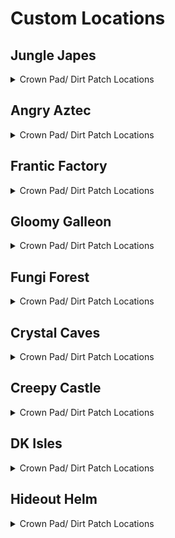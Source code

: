 # Custom Locations 

## Jungle Japes
<details>
<summary>Crown Pad/ Dirt Patch Locations</summary>

| Map | Name | Logic |
| --- | ---- | ----- |
| Jungle Japes | Near Funky |  | 
| Jungle Japes | On Painting Hill | ((l.handstand and l.islanky) or (l.twirl and l.istiny) or l.CanMoonkick() or ((l.phasewalk or l.generalclips) and (l.istiny or l.isdiddy))) | 
| Jungle Japes | Next to level entrance |  | 
| Jungle Japes | On Tree (Starting Area) |  | 
| Jungle Japes | Next to first tunnel entrance |  | 
| Jungle Japes | Diddy Cavern |  | 
| Jungle Japes | Inside Diddy's Cavern |  | 
| Jungle Japes | Inside the first tunnel - later half |  | 
| Jungle Japes | Painting Hill | (l.handstand and l.islanky) or l.CanMoonkick() or ((l.phasewalk or l.generalclips) and (l.istiny or l.isdiddy)) | 
| Jungle Japes | Shellhive Island |  | 
| Jungle Japes | Near Stump |  | 
| Jungle Japes | Near Log |  | 
| Jungle Japes | Near the Vine Pit |  | 
| Jungle Japes | Vine Pit |  | 
| Jungle Japes | Lanky Alcove Hill | (l.handstand and l.lanky) or (l.phasewalk and (l.isdiddy or l.istiny)) | 
| Jungle Japes | On the useless Lanky ramp | (l.handstand and l.islanky) or l.phasewalk | 
| Jungle Japes | Cranky-tunnel Crossing |  | 
| Jungle Japes | In the Rambi Cave |  | 
| Jungle Japes | Fairy Pool |  | 
| Jungle Japes | Behind Lanky Hut |  | 
| Jungle Japes | Behind DK Hut (1) |  | 
| Jungle Japes | Next to DK hut (2) |  | 
| Jungle Japes | Behind Storm Area Shop (1) |  | 
| Jungle Japes | Behind Storm Area Shop (2) |  | 
| Jungle Japes | Minecart Alcove |  | 
| Jungle Japes | Near High Shop |  | 
| Jungle Japes | Behind Diddy's Mountain |  | 
| Jungle Japes | Near Kong Cage |  | 
| Jungle Japes | Near Cannon to Diddy-freeing cage |  | 
| Jungle Japes | Behind the Mountain |  | 
| Jungle Japes | Near Cannon Platform |  | 
| Jungle Japes | In Troff 'n' Scoff Alcove |  | 
| Jungle Japes | Lower River |  | 
| Jungle Japes | Behind Chunky Boulder |  | 
| Japes Under Ground | Underground: Behind Cannon |  | 
| Japes Under Ground | Underground: Near Vines |  | 
| Japes Lanky Cave | Painting Room: Near Peg |  | 
| Japes Mountain | Mountain: Near Entrance (Ground) |  | 
| Japes Mountain | Mountain: Near Entrance (High) |  | 
| Japes Mountain | Mountain: On Barrel |  | 
| Japes Mountain | Mountain: Near HiLo Machine | (l.charge and l.isdiddy) or l.phasewalk, group=5 | 
| Japes Mountain | Mountain: Under Conveyor | (l.CanSlamSwitch(Levels.JungleJapes, 1) and l.isdiddy) or l.phasewalk | 
| Japes Tiny Hive | Shell: Main Room |  | 
| Japes Tiny Hive | Shell: 1st Room |  | 
| Japes Tiny Hive | Shell: 3rd Room | (l.CanSlamSwitch(Levels.JungleJapes, 1) or l.phasewalk) and l.tiny | 
</details>

## Angry Aztec
<details>
<summary>Crown Pad/ Dirt Patch Locations</summary>

| Map | Name | Logic |
| --- | ---- | ----- |
| Aztec Tiny Temple | Tiny Temple: Vulture Room | l.CanSlamSwitch(Levels.AngryAztec, 1) and l.grape and l.islanky | 
| Angry Aztec | Oasis |  | 
| Aztec Chunky5DTemple | Chunky 5DT | ((l.pineapple and l.ischunky) or l.phasewalk) | 
| Aztec Tiny Temple | Tiny Temple: Main room back-left |  | 
| Aztec Tiny Temple | Tiny Temple: Starting Room (Low) |  | 
| Aztec Tiny Temple | Tiny Temple: Starting Room (High) | l.CanSlamSwitch(Levels.AngryAztec, 1) and l.diddy | 
| Aztec Tiny Temple | Tiny Temple: Kong Free Room |  | 
| Aztec Tiny Temple | Tiny Temple: Next to Tiny cage |  | 
| Angry Aztec | Entrance tunnel - near DK door |  | 
| Angry Aztec | Blueprint Room | l.phasewalk or (l.hasMoveSwitchsanity(Switches.AztecBlueprintDoor, False) and ((l.strongKong and l.isdonkey) or (l.twirl and l.istiny))) | 
| Angry Aztec | Near Oasis Sand |  | 
| Angry Aztec | Behind Tiny Temple |  | 
| Angry Aztec | Next to Tiny Temple - left |  | 
| Angry Aztec | Next to Tiny Temple - right |  | 
| Angry Aztec | On Tiny Temple | (l.jetpack and l.diddy) or l.CanMoonkick(), group=1 | 
| Angry Aztec | Near Oasis Shop |  | 
| Angry Aztec | Behind Llama Cage |  | 
| Angry Aztec | Near Hunky Chunky Barrel |  | 
| Angry Aztec | Next to Chunky Cage (1) |  | 
| Angry Aztec | Next to Chunky Cage (2) |  | 
| Angry Aztec | Behind Chunky Cage |  | 
| Angry Aztec | Near Llama Temple (Left) |  | 
| Angry Aztec | Near Llama Temple (Right) |  | 
| Angry Aztec | Next to Llama Temple |  | 
| Angry Aztec | On Llama Temple | (l.jetpack and l.diddy) or l.CanMoonkick(), group=3 | 
| Angry Aztec | On Llama Temple (1) | (l.jetpack and l.diddy) or l.CanMoonkick() | 
| Angry Aztec | Near Sealed Quicksand Tunnel Shop |  | 
| Angry Aztec | On 5-Door Temple | (l.jetpack and l.diddy) or l.CanMoonkick(), group=3 | 
| Angry Aztec | Near Sealed Quicksand Tunnel Exterior Warp |  | 
| Angry Aztec | Near Vulture Cage | l.vines or (l.jetpack and l.diddy) or l.CanMoonkick() | 
| Angry Aztec | Under Vulture Cage |  | 
| Angry Aztec | Next to Snide |  | 
| Angry Aztec | Behind Gong-tower |  | 
| Angry Aztec | Left of Gong-tower |  | 
| Angry Aztec | Near Gong Tower |  | 
| Angry Aztec | Sealed Quicksand Tunnel |  | 
| Aztec Donkey5DTemple | DK 5DT: Dead End | (l.coconut and l.isdonkey) or l.phasewalk, group=7 | 
| Aztec Diddy5DTemple | Diddy 5DT: Dead End | (l.peanut and l.isdiddy) or l.phasewalk | 
| Aztec Lanky5DTemple | Lanky 5DT: Dead End | (l.grape and l.islanky) or l.phasewalk, group=7 | 
| Aztec Lanky5DTemple | Lanky 5DT: Near Vanilla Balloon | (l.grape and l.islanky) or l.phasewalk | 
| Aztec Tiny5DTemple | Tiny 5DT: Dead End | (l.feather and l.istiny) or l.phasewalk, group=7 | 
| Aztec Chunky5DTemple | Chunky 5DT: Path Split (1) | (l.pineapple and l.ischunky) or l.phasewalk | 
| Aztec Chunky5DTemple | Chunky 5DT: Path Split (2) | (l.pineapple and l.ischunky) or l.phasewalk | 
| Aztec Llama Temple | Llama Temple: Llama Right |  | 
| Aztec Llama Temple | Llama Temple Entrance |  | 
| Aztec Llama Temple | Llama Temple: Next to Llama Right |  | 
| Aztec Llama Temple | Llama Temple: Next to Llama Left |  | 
| Aztec Llama Temple | Llama Temple: Llama Left |  | 
| Aztec Llama Temple | Llama Temple: Matching Room | (l.grape and l.lanky) or l.phasewalk | 
| Aztec Llama Temple | In the Water | Events.AztecLlamaSpit in l.Events and l.HasGun(Kongs.any) and l.swim and l.scope and ((l.istiny and l.settings.krusha_kong == Kongs.tiny) or (not l.istiny)) | 
| Aztec Llama Temple | Llama Temple: Snoop Switch |  | 
| Aztec Llama Temple | Llama Temple: Lava Room |  | 
</details>

## Frantic Factory
<details>
<summary>Crown Pad/ Dirt Patch Locations</summary>

| Map | Name | Logic |
| --- | ---- | ----- |
| Frantic Factory | Under R and D Grate (1) | (l.grab and l.donkey) or l.CanAccessRNDRoom() | 
| Frantic Factory | Dark Room | ((l.punch and l.chunky) or l.phasewalk) | 
| Frantic Factory | Foyer Carpet |  | 
| Frantic Factory | Middle of Entrance Room |  | 
| Frantic Factory | Clock-in room left |  | 
| Frantic Factory | Clock-in room right |  | 
| Frantic Factory | Near Hatch |  | 
| Frantic Factory | Hatch Pole Center |  | 
| Frantic Factory | Hatch Pole Bottom |  | 
| Frantic Factory | Tunnel to production room |  | 
| Frantic Factory | Production Room Lower Section |  | 
| Frantic Factory | Under High Conveyors |  | 
| Frantic Factory | Past Tiny Production Bonus | l.twirl and l.tiny, group=1) | 
| Frantic Factory | On Production outside box |  | 
| Frantic Factory | Storage Room Corner |  | 
| Frantic Factory | Cranky and Candy Room |  | 
| Frantic Factory | Near Candy |  | 
| Frantic Factory | Dark Room Corner | (l.punch and l.chunky) or l.phasewalk, group=4 | 
| Frantic Factory | Arcade Room Bench |  | 
| Frantic Factory | Next to DK Arcade |  | 
| Frantic Factory | Near Snide (1) |  | 
| Frantic Factory | Near Snide (2) |  | 
| Frantic Factory | Right Corridor |  | 
| Frantic Factory | Number Game |  | 
| Frantic Factory | Under Block Tower Stairs |  | 
| Frantic Factory | On Diddy's Block Tower | (l.spring or l.CanMoonkick()) | 
| Frantic Factory | Block Tower Lower Bonus |  | 
| Frantic Factory | Funky Room (1) |  | 
| Frantic Factory | Funky Room (2) |  | 
| Frantic Factory | Funky Room (3) |  | 
| Frantic Factory | Near Funky |  | 
| Frantic Factory | Piano Room | (l.trombone and l.lanky) or l.CanAccessRNDRoom() | 
| Frantic Factory | In Lanky's Piano Room | ((l.trombone and l.islanky) or l.CanAccessRNDRoom()) | 
| Frantic Factory | Diddy R and D | (l.guitar and l.diddy) or l.CanAccessRNDRoom() | 
| Frantic Factory | In Diddy's Pincode enemies room | ((l.guitar and l.isdiddy) or l.CanAccessRNDRoom()) | 
| Frantic Factory | Chunky R and D | (l.triangle and l.chunky and l.punch) or l.CanAccessRNDRoom() | 
| Frantic Factory | In front of Chunky's toy boss room | ((l.punch and l.ischunky) or l.CanAccessRNDRoom()) | 
| Frantic Factory | Near Car Race | (l.mini and l.istiny) or l.phasewalk) | 
| Frantic Factory | Tiny race entry area | ((l.mini and l.istiny) or l.phasewalk) | 
| Frantic Factory | R and D lever room - by Tiny's barrel |  | 
| Frantic Factory | Under R and D Grate (2) | (l.grab and l.donkey) or l.phasewalk or l.generalclips | 
| Factory Crusher | Crusher: Central Safehaven | (l.strongKong and l.isdonkey) or l.phasewalk or l.generalclips | 
| Factory Power Hut | Power Shed: Corner |  | 
</details>

## Gloomy Galleon
<details>
<summary>Crown Pad/ Dirt Patch Locations</summary>

| Map | Name | Logic |
| --- | ---- | ----- |
| Gloomy Galleon | Under Cranky | (l.punch and l.chunky) or l.phasewalk or l.CanSkew(False) | 
| Galleon Lighthouse | Lighthouse: Interior Rear |  | 
| Gloomy Galleon | Near Cactus |  | 
| Gloomy Galleon | Next to Cannonball - in front | l.CanGetOnCannonGamePlatform() | 
| Gloomy Galleon | Next to Cannonball - behind | l.CanGetOnCannonGamePlatform() | 
| Gloomy Galleon | Next to cannon in cannonball room | l.CanGetOnCannonGamePlatform() | 
| Gloomy Galleon | Entrance tunnel - under tag barrel |  | 
| Gloomy Galleon | Near Chest Cannon (1) |  | 
| Gloomy Galleon | Near Chest Cannon (2) |  | 
| Gloomy Galleon | Near Chest GB Tunnel |  | 
| Gloomy Galleon | Behind Punch GB Chest (1) |  | 
| Gloomy Galleon | Behind Punch GB Chest (2) |  | 
| Gloomy Galleon | Behind the ship you shoot onto with the cannon |  | 
| Galleon2DShip | Galleon Lanky 2DS Inside Chest |  | 
| Gloomy Galleon | Left of Cranky |  | 
| Gloomy Galleon | In front of Cranky |  | 
| Gloomy Galleon | Near Bridge Warp 3 |  | 
| Gloomy Galleon | On Lighthouse Platform (Rocketbarrel) |  | 
| Gloomy Galleon | On Lighthouse Platform (Baboon Blast) |  | 
| Gloomy Galleon | Next to Lighthouse ladder |  | 
| Gloomy Galleon | Lighthouse: Under Enguarde Box | Events.LighthouseEnguarde in l.Events | 
| Gloomy Galleon | In Enguarde Alcove | Events.LighthouseEnguarde in l.Events | 
| Gloomy Galleon | In Front of Mermaid Palace | Events.LighthouseEnguarde in l.Events | 
| Gloomy Galleon | On Rocketbarrel platform |  | 
| Gloomy Galleon | Blueprint Alcove |  | 
| Gloomy Galleon | Behind Snide's |  | 
| Gloomy Galleon | Shipyard: On top of Tiny Submarine | Events.ShipyardEnguarde in l.Events | 
| Gloomy Galleon | In the Shipwreck with Replenishables | Events.ShipyardEnguarde in l.Events | 
| Gloomy Galleon | Behind Musical Cactus | Events.ShipyardEnguarde in l.Events | 
| Gloomy Galleon | On Top of Mechfish Grate | Events.ShipyardEnguarde in l.Events | 
| Gloomy Galleon | On Gold Tower | ((l.balloon and l.islanky) and Events.WaterRaised in l.Events or l.advanced_platforming) or l.CanMoonkick() | 
| Gloomy Galleon | Galleon Treasure Room UnderWater | Events.ShipyardTreasureRoomOpened in l.Events | 
| Galleon Sick Bay | Seasick Ship: Left of Cannon |  | 
| Galleon Sick Bay | Sick Bay: Chunky ship entrance |  | 
| Galleon Sick Bay | Seasick Ship: Right of Cannon |  | 
| Galleon Sick Bay | Sick Bay: Chunky ship - back left corner |  | 
| Galleon Sick Bay | Sick Bay: Chunky ship - behind the non-alcoholic tower | ((l.punch and l.ischunky) or l.phasewalk) | 
| Galleon Sick Bay | Seasick Ship: Behind Spinning Barrels | (l.punch and l.ischunky) or l.phasewalk | 
| Galleon Lighthouse | Lighthouse: Bottom Left |  | 
| Galleon Lighthouse | Lighthouse: Back Right |  | 
| Galleon Lighthouse | Lighthouse: Behind Whomp's Fortress floor 2 |  | 
| Galleon Lighthouse | Lighthouse: On top of Whomp's Fortress |  | 
</details>

## Fungi Forest
<details>
<summary>Crown Pad/ Dirt Patch Locations</summary>

| Map | Name | Logic |
| --- | ---- | ----- |
| Fungi Forest | Giant Mushroom High Ladder Platform |  | 
| Fungi Forest | Front of Beanstalk |  | 
| Fungi Forest | Mill Grass |  | 
| Fungi Forest | Near Well |  | 
| Fungi Forest | Behind Clock |  | 
| Fungi Forest | In front of Clock |  | 
| Fungi Forest | Near Blue Tunnel |  | 
| Fungi Forest | Near Snide's HQ | (l.TimeAccess(Regions.MillArea, Time.Day)) | 
| Fungi Forest | Behind Diddy Barn |  | 
| Fungi Forest | Left of Diddy Barn |  | 
| Fungi Forest | Next to Diddy Pad |  | 
| Fungi Forest | Behind Dark Attic |  | 
| Fungi Forest | Near Mill Tag |  | 
| Fungi Forest | Near Well Exit |  | 
| Fungi Forest | Near Winch |  | 
| Fungi Forest | Near Mill Punch Door |  | 
| Fungi Forest | Next to Crusher Output |  | 
| Fungi Forest | En route to DK Barn |  | 
| Fungi Forest | Right of DK Barn |  | 
| Fungi Forest | Far Right of DK Barn |  | 
| Fungi Forest | Behind DK Barn |  | 
| Fungi Forest | Far Left of DK Barn |  | 
| Fungi Forest | Near DK Barn |  | 
| Fungi Forest | Near Funky with the fenced in Chunky coins | (l.TimeAccess(Regions.WormArea, Time.Night) or l.phasewalk) | 
| Fungi Forest | On the Tomato Field |  | 
| Fungi Forest | Near Funky's |  | 
| Fungi Forest | Near Beanstalk Area Entrance |  | 
| Fungi Forest | Near Beanstalk |  | 
| Fungi Forest | Near Beanstalk Mini Monkey |  | 
| Fungi Forest | Near Giant Mushroom |  | 
| Fungi Forest | Near Yellow Tunnel |  | 
| Fungi Forest | Near Cranky |  | 
| Fungi Forest | Near Lower Baboon Blast Ladder |  | 
| Fungi Forest | Near Baboon Blast |  | 
| Fungi Forest | Above Upper Baboon Blast Ladder |  | 
| Fungi Forest | Highest Giant Mushroom Platform |  | 
| Fungi Forest | Behind Rabbit |  | 
| Fungi Forest | Next to Rabbit's house |  | 
| Fungi Forest | Under Owl Tree |  | 
| Fungi Forest | Under the Owl Tree |  | 
| Fungi Forest | Near Owl Tree |  | 
| Fungi Forest | Near Owl Rocketbarrel (1) |  | 
| Fungi Forest | Near Owl Rocketbarrel (2) |  | 
| Fungi Forest | Top of Owl Tree | ((l.jetpack and l.isdiddy) or l.CanMoonkick()) | 
| Fungi Forest | On Mill |  | 
| Forest Anthill | Anthill: Orange Platform |  | 
| Forest Winch Room | Winch Room: Opposite Entrance |  | 
| Fungi Forest | Near Thornvine Barn |  | 
| Forest Thornvine Barn | DK Barn: Near Entrance |  | 
| Forest Thornvine Barn | DK Barn: Near Ladder |  | 
| Forest Thornvine Barn | Thornvine Barn: Next to ladder |  | 
| Forest Thornvine Barn | In Thornvine Barn |  | 
| Forest Mill Front | Mill Front: Near Conveyor |  | 
| Forest Mill Front | Mill Front: Near Mini Monkey |  | 
| Forest Mill Front | near DK's levers |  | 
| Forest Mill Back | Mill Back: near Chunky's coins |  | 
| Forest Giant Mushroom | Giant Mushroom: Near Tiny Bonus |  | 
| Forest Giant Mushroom | Giant Mushroom: Near Gun Switches |  | 
| Forest Giant Mushroom | Giant Mushroom: Near Bottom Cannon |  | 
| Forest Giant Mushroom | Giant Mushroom: Near Night Door Vines |  | 
| Forest Giant Mushroom | Giant Mushroom: Next to a cannon | ((l.istiny and l.twirl) or (l.isdonkey and l.settings.krusha_kong != Kongs.donkey)) | 
| Forest Giant Mushroom | Giant Mushroom: Next to the cannon below the night door |  | 
| Forest Giant Mushroom | Giant Mushroom: On Top Viney Platform |  | 
| Forest Mill Attic | Mill Attic: Near Box |  | 
| Forest Lanky Zingers Room | Mushroom Leap: Opposite Entrance |  | 
| Forest Lanky Mushrooms Room | Mushroom Slam: Opposite Entrance |  | 
| Forest Chunky Face Room | Face Puzzle: Near Puzzle |  | 
| Forest Mill Back | Mill Rear: Near Thatch |  | 
| Forest Spider | Spider: Opposite Entrance |  | 
</details>

## Crystal Caves
<details>
<summary>Crown Pad/ Dirt Patch Locations</summary>

| Map | Name | Logic |
| --- | ---- | ----- |
| Caves Rotating Cabin | Rotating Room: Left Portion | l.Slam and l.isdonkey | 
| Crystal Caves | Giant Kosha Room |  | 
| Crystal Caves | In Tiny Ice Shield | ((Events.CavesMonkeyportAccess in l.Events or l.CanPhaseswim())) | 
| Crystal Caves | In Chunky Ice Shield | Events.CavesLargeBoulderButton in l.Events or l.CanPhaseswim() or l.generalclips | 
| Crystal Caves | On 5DI Pillar | (l.jetpack and l.isdiddy) or (l.twirl and l.istiny and l.settings.krusha_kong != Kongs.tiny) | 
| Crystal Caves | On top of the Igloo |  | 
| Crystal Caves | Under tag barrel near igloo |  | 
| Crystal Caves | In front of Igloo | (l.HasGun(Kongs.any) and ((l.istiny and l.settings.krusha_kong == Kongs.tiny) or (not l.istiny))) or l.Slam | 
| Crystal Caves | In Hidden Bonus Room |  | 
| Crystal Caves | Near Primate Punch wall opposite cranky |  | 
| Crystal Caves | In Giant Boulder Room |  | 
| Crystal Caves | In front of Cranky |  | 
| Crystal Caves | Near Ice Castle Tag (1) |  | 
| Crystal Caves | Near Ice Castle Tag (2) |  | 
| Crystal Caves | Near Ice Castle Tag (3) |  | 
| Crystal Caves | Next to Ice Castle |  | 
| Crystal Caves | On Ice Castle | (l.balloon and l.islanky) or (l.jetpack and l.isdiddy) or l.advanced_platforming | 
| Crystal Caves | Near Small Boulder |  | 
| Crystal Caves | Near Primate Punch wall near snide |  | 
| Crystal Caves | Near Snide's HQ |  | 
| Crystal Caves | Under Small Boulder |  | 
| Crystal Caves | Near Primate Punch wall near entrance |  | 
| Crystal Caves | Near Gorilla Gone Room |  | 
| Crystal Caves | In Gorilla Gone Room | (l.punch and l.chunky) or l.phasewalk or l.CanPhaseswim() | 
| Crystal Caves | Near Kasplat Spire |  | 
| Crystal Caves | Near Funky's |  | 
| Crystal Caves | Near Funky under Diddy's barrel |  | 
| Crystal Caves | Hidden Kasplat Room |  | 
| Crystal Caves | Near lanky's 1DC - lower |  | 
| Crystal Caves | Near 1DC Headphones |  | 
| Crystal Caves | Next to Lanky 1DC - upper |  | 
| Crystal Caves | Next to Donkey 1DC - left |  | 
| Crystal Caves | Near Rotating Room (1) |  | 
| Crystal Caves | Near Rotating Room (2) |  | 
| Crystal Caves | High Cabin Kasplat Platform |  | 
| Crystal Caves | Near Rotating Room Rocketbarrel |  | 
| Crystal Caves | Near Tiny 5DC |  | 
| Crystal Caves | Near Tag barrel at 5D Cabin |  | 
| Crystal Caves | Near Diddy Upper 5DC |  | 
| Crystal Caves | Near Diddy top 5D Cabin door |  | 
| Caves Diddy Igloo | Diddy 5DI: Center |  | 
| Caves Donkey Igloo | DK 5DI: Behind Maze |  | 
| Caves Lanky Igloo | Lanky 5DI: High Platform | ((l.balloon or l.advanced_platforming) and l.islanky) or (l.advanced_platforming and (l.isdiddy or l.istiny)) | 
| Caves Tiny Igloo | Tiny 5DI: Opposite Entrance |  | 
| Caves Lanky Cabin | Lanky 1DC: Carpet |  | 
| Caves Chunky Cabin | Chunky 5DC: Back Left Corner |  | 
| Caves Diddy Upper Cabin | Diddy Upper 5DC: Right |  | 
| Caves Donkey Cabin | DK 5DC: Opposite Entrance |  | 
| Caves Frozen Castle | Frozen Castle: Next to Slam Puzzle - left |  | 
| Caves Frozen Castle | Frozen Castle: Next to Slam Puzzle - right |  | 
| Caves Tiny Cabin | Tiny Cabin: Interior | l.oranges, group=1) | 
</details>

## Creepy Castle
<details>
<summary>Crown Pad/ Dirt Patch Locations</summary>

| Map | Name | Logic |
| --- | ---- | ----- |
| Castle Greenhouse | Greenhouse: Center | l.islanky or l.settings.free_trade_items | 
| Creepy Castle | Top of Castle near shop |  | 
| Castle Greenhouse | Greenhouse: Dead End (1) |  | 
| Castle Greenhouse | Greenhouse: Dead End (2) |  | 
| Castle Greenhouse | Greenhouse: GB Box |  | 
| Castle Greenhouse | Greenhouse: Dead End (3) |  | 
| Creepy Castle | Near Tree |  | 
| Creepy Castle | Next to Lanky coin tree (near catacombs door) |  | 
| Creepy Castle | Near Crypt Entrance (1) |  | 
| Creepy Castle | Near Crypt Entrance (2) |  | 
| Creepy Castle | Near Crypt Entrance (3) |  | 
| Creepy Castle | Between the catacombs door and Tiny Kasplat |  | 
| Creepy Castle | Near the Catacombs Door |  | 
| Creepy Castle | Upper Gravestone |  | 
| Creepy Castle | Near Dungeon Tunnel Steps |  | 
| Creepy Castle | Near Dungeon Tunnel |  | 
| Creepy Castle | Near Kasplat Pole |  | 
| Creepy Castle | Next to the Drawing Drawbridge |  | 
| Creepy Castle | Near Lower Rocketbarrel |  | 
| Creepy Castle | Near Lower Tag Barrel |  | 
| Creepy Castle | Near Headphones |  | 
| Creepy Castle | Near Drawbridge Exit |  | 
| Creepy Castle | Near Cranky |  | 
| Creepy Castle | Near Shed |  | 
| Creepy Castle | Next to Greenhouse |  | 
| Creepy Castle | Near Wind Tower (1) |  | 
| Creepy Castle | Top of Castle near fence |  | 
| Creepy Castle | Near Snide's HQ |  | 
| Creepy Castle | On Wind Tower | l.jetpack and l.isdiddy, group=5) | 
| Castle Ballroom | Ballroom: Near Left Candle |  | 
| Castle Ballroom | Ballroom: Near Right Candle |  | 
| Castle Ballroom | Ballroom - Back Left |  | 
| Castle Ballroom | Ballroom - Back Right |  | 
| Castle Dungeon | Dungeon: Near Diddy Room Entrance |  | 
| Castle Dungeon | Dungeon: DK Dungeon Room | (l.CanSlamSwitch(Levels.CreepyCastle, 3) and l.donkey) or l.phasewalk | 
| Castle Dungeon | Dungeon: Under the chunky balloon without coins | ((l.punch and l.ischunky) or l.phasewalk) | 
| Castle Shed | Shed: Near Entrance |  | 
| Castle Lower Cave | Crypt Hub: Lower Portion |  | 
| Castle Lower Cave | Crypt Hub: Behind Lanky Crypt |  | 
| Castle Lower Cave | Crypt Hub: Near Funky's |  | 
| Castle Lower Cave | Behind Mausoleum Entrance |  | 
| Castle Crypt | 3Kong crypt entrance |  | 
| Castle Crypt | Chunky Crypt: Near Coffin | (l.pineapple and l.ischunky) or l.phasewalk, group=3 | 
| Castle Crypt | Diddy Crypt: Near Coffin | (l.peanut and l.isdiddy) or l.phasewalk, group=3 | 
| Castle Mausoleum | 2kong crypt entrance |  | 
| Castle Mausoleum | Lanky Crypt: Lanky Tunnel |  | 
| Castle Upper Cave | Tunnel: Near Pit |  | 
| Castle Upper Cave | Tunnel: Near Candy's |  | 
| Castle Library | Library: Enemy Gauntlet Room |  | 
| Castle Library | Library: Flying Book Room |  | 
| Castle Museum | Museum: Near Race |  | 
| Castle Museum | Museum - Pillar Front | ((l.monkeyport and l.istiny) or l.phasewalk) | 
| Castle Museum | Museum - Pillar Back Right | ((l.monkeyport and l.istiny) or l.phasewalk) | 
| Castle Museum | Museum: Behind Pillar | (l.monkeyport and l.istiny) or l.phasewalk | 
| Castle Museum | Museum - Pillar Back Left | ((l.monkeyport and l.istiny) or l.phasewalk) | 
| Castle Museum | Museum: Main Room |  | 
| Castle Trash Can | Trash Can: Near Cheese |  | 
| Castle Tree | Tree: Starting Room |  | 
</details>

## DK Isles
<details>
<summary>Crown Pad/ Dirt Patch Locations</summary>

| Map | Name | Logic |
| --- | ---- | ----- |
| Isles Snide Room | Snide's Room: Under Rock | l.chunky and l.barrels | 
| Fungi Forest Lobby | Fungi Lobby: Gorilla Gone Box | ((l.coconut and l.peanut and l.grape and l.feather and l.pineapple and l.donkey and l.diddy and l.lanky and l.tiny) or l.phasewalk) and l.chunky and l.gorillaGone | 
| Isles | Front of Fungi Building |  | 
| Isles | On Aztec Building |  | 
| Isles | Under Caves Lobby Entrance |  | 
| Creepy Castle Lobby | Castle Lobby: Center | ((l.chunky and l.balloon and l.islanky and l.barrels) or l.CanMoonkick() or (l.advanced_platforming and l.istiny and l.twirl and l.settings.krusha_kong != Kongs.tiny)) | 
| Training Grounds | Banana Hoard | (l.vines or l.CanMoonkick() or l.phasewalk) | 
| Training Grounds | Training Grounds Rear Tunnel |  | 
| KLumsy | Back of Prison |  | 
| Isles | Behind Fungi Building |  | 
| Isles | Fungi Platform |  | 
| Isles | Waterfall Platform |  | 
| Isles | Near Caves Lobby Tree (1) |  | 
| Isles | Near K. Rool |  | 
| Isles | Near Fungi Cannon |  | 
| Isles | In Fungi Boulder | (l.settings.open_lobbies or Events.GalleonKeyTurnedIn in l.Events or l.phasewalk) | 
| Isles | Near Caves Lobby Tree (2) |  | 
| Isles | Isles Boulders |  | 
| Isles | Front of Aztec Building |  | 
| Isles | Behind Aztec Building |  | 
| Isles | Outside K. Lumsy |  | 
| Isles | Near Monkeyport (1) |  | 
| Isles | Near Monkeyport (2) |  | 
| Isles | Under DK Caged GB |  | 
| Isles | Back of Kroc Isle (Lower) |  | 
| Isles | Back of Kroc Isle (Middle) |  | 
| Isles | Behind Factory Lobby Entrance |  | 
| Isles | Right of Factory Lobby Entrance |  | 
| Isles | Behind Helm Lobby Entrance |  | 
| Isles | Left Kroc Isle Arm (1) |  | 
| Isles | Left Kroc Isle Arm (2) |  | 
| Isles | Right Kroc Isle Arm |  | 
| Isles | Fairy Isle |  | 
| Isles | Behind BFI |  | 
| Isles | Small Island |  | 
| Jungle Japes Lobby | Jungle Japes Lobby: Near Tag Barrel |  | 
| Jungle Japes Lobby | Japes Lobby: Near Portal |  | 
| Angry Aztec Lobby | Aztec Lobby: In Front of Feather Door |  | 
| Angry Aztec Lobby | Aztec Lobby: Behind Feather Door (1) | l.hasMoveSwitchsanity(Switches.IslesAztecLobbyFeather, False) or l.phasewalk | 
| Angry Aztec Lobby | Aztec Lobby: Behind Feather Door (2) | l.hasMoveSwitchsanity(Switches.IslesAztecLobbyFeather, False) or l.phasewalk | 
| Frantic Factory Lobby | Factory Lobby: Near Lever |  | 
| Frantic Factory Lobby | Factory Lobby: High Platform | ((l.grab and l.isdonkey) or l.CanMoonkick() or (l.advanced_platforming and (l.isdiddy or l.istiny or l.ischunky))) | 
| Frantic Factory Lobby | Factory Lobby: Above Portal | ((l.grab and l.donkey) or (l.advanced_platforming and (l.isdiddy or l.istiny or l.ischunky))) | 
| Gloomy Galleon Lobby | Galleon Lobby: Right of Portal |  | 
| Gloomy Galleon Lobby | Galleon Lobby: Left of Portal |  | 
| Gloomy Galleon Lobby | Galleon Lobby: Behind Mini Monkey Gate | ((l.mini and l.CanSlamSwitch(Levels.GloomyGalleon, 2) and l.istiny and l.chunky and l.swim) or l.CanPhaseswim()) and (not l.IsLavaWater() or l.Melons >= 3) | 
| Fungi Forest Lobby | Forest Lobby: On Tag Crate |  | 
| Crystal Caves Lobby | Caves Lobby: On the Lava | ((l.punch and l.strongKong and l.isdonkey) or l.phasewalk or l.ledgeclip) | 
| Crystal Caves Lobby | Caves Lobby: Right of Portal |  | 
| Crystal Caves Lobby | Caves Lobby: High Platform | (l.jetpack and l.isdiddy) or l.CanMoonkick() | 
| Crystal Caves Lobby | Caves Lobby: Blueprint Room | (l.punch and l.chunky) or l.phasewalk or l.ledgeclip | 
| Creepy Castle Lobby | Castle Lobby: Behind the entrance |  | 
| Creepy Castle Lobby | Castle Lobby: Right of Entrance |  | 
| Creepy Castle Lobby | Castle Lobby: Left of Portal |  | 
| Hideout Helm Lobby | Helm Lobby: Next to Tag Barrel |  | 
| Hideout Helm Lobby | Helm Lobby: Bonus Platform | (l.vines and l.gorillaGone and l.ischunky) or (l.advanced_platforming and l.istiny and l.twirl) | 
| Hideout Helm Lobby | Helm Lobby: Blueprint Platform | ((l.coconut and l.scope) or (l.twirl and l.istiny and l.advanced_platforming)) | 
| Training Grounds | Training Grounds: Far Mountain |  | 
| Training Grounds | Training Grounds: On the rear hill |  | 
| Training Grounds | Training Grounds: On the entrance hill | ((l.twirl and l.istiny) or (l.advanced_platforming and l.isdonkey and l.settings.krusha_kong != Kongs.donkey)) | 
| Training Grounds | Training Grounds: Near Mountain | (l.twirl and l.istiny) or (l.advanced_platforming and l.isdonkey and l.settings.krusha_kong != Kongs.donkey) | 
| Training Grounds | Training Grounds: Rear Cave |  | 
| Training Grounds | Training Grounds: Banana Hoard | l.vines or l.CanMoonkick() or l.phasewalk | 
| Training Grounds | Training Grounds: Under Water | l.HasGun(Kongs.any) and ((l.istiny and l.settings.krusha_kong == Kongs.tiny) or (not l.istiny)) and l.swim and l.scope | 
| Training Grounds | Training Grounds: Near Pool |  | 
| Treehouse | Back of the treehouse |  | 
| Banana Fairy Room | Fairy Island: Right of Queen |  | 
| Banana Fairy Room | Fairy Island: Behind Queen |  | 
| Banana Fairy Room | Banana Fairy Room: Behind Fairy Chair |  | 
| Banana Fairy Room | Behind the Rareware Door |  | 
| Banana Fairy Room | Fairy Island: Rareware Room |  | 
| Isles Snide Room | Next to Snides |  | 
| KLumsy | K. Lumsy: Back Right |  | 
| KLumsy | K. Lumsy: Near Left |  | 
| KLumsy | Under K. Lumsy | (l.IsKLumsyFree() or l.phasewalk) | 
</details>

## Hideout Helm
<details>
<summary>Crown Pad/ Dirt Patch Locations</summary>

| Map | Name | Logic |
| --- | ---- | ----- |
| Hideout Helm | Metal grate by Mini Monkey barrel |  | 
| Hideout Helm | Mini Monkey room right side |  | 
| Hideout Helm | Pineapple switch room in ammo alcove |  | 
| Hideout Helm | First room left of Tag barrel |  | 
| Hideout Helm | Top of Blast-o-Matic | l.jetpack and l.isdiddy | 
| Hideout Helm | Blast-o-Matic platform left side |  | 
| Hideout Helm | Blast-o-Matic platform right side |  | 
| Hideout Helm | Under K. Rool door |  | 
| Hideout Helm | Navigation room near terminals |  | 
| Hideout Helm | Navigation room near left window |  | 
| Hideout Helm | Navigation room near right window |  | 
| Hideout Helm | K. Rool room near kong faces |  | 
| Hideout Helm | K. Rool room in front of chair |  | 
</details>
